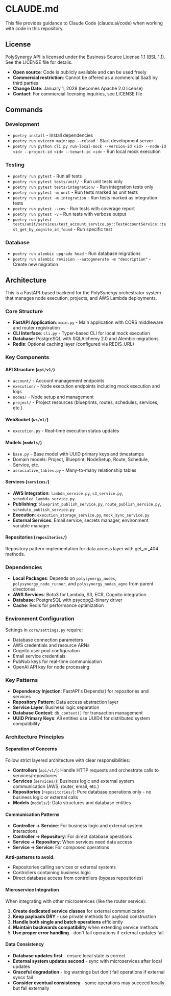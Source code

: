 # CLAUDE.md

This file provides guidance to Claude Code (claude.ai/code) when working with code in this repository.

## License

PolySynergy API is licensed under the Business Source License 1.1 (BSL 1.1). See the LICENSE file for details.

- **Open source**: Code is publicly available and can be used freely
- **Commercial restriction**: Cannot be offered as a commercial SaaS by third parties
- **Change Date**: January 1, 2028 (becomes Apache 2.0 license)
- **Contact**: For commercial licensing inquiries, see LICENSE file

## Commands

### Development
- `poetry install` - Install dependencies
- `poetry run uvicorn main:app --reload` - Start development server
- `poetry run python cli.py run-local-mock --version-id <id> --node-id <id> --project-id <id> --tenant-id <id>` - Run local mock execution

### Testing
- `poetry run pytest` - Run all tests
- `poetry run pytest tests/unit/` - Run unit tests only
- `poetry run pytest tests/integration/` - Run integration tests only
- `poetry run pytest -m unit` - Run tests marked as unit tests
- `poetry run pytest -m integration` - Run tests marked as integration tests
- `poetry run pytest --cov` - Run tests with coverage report
- `poetry run pytest -v` - Run tests with verbose output
- `poetry run pytest tests/unit/services/test_account_service.py::TestAccountService::test_get_by_cognito_id_found` - Run specific test

### Database
- `poetry run alembic upgrade head` - Run database migrations
- `poetry run alembic revision --autogenerate -m "description"` - Create new migration

## Architecture

This is a FastAPI-based backend for the PolySynergy orchestrator system that manages node execution, projects, and AWS Lambda deployments.

### Core Structure
- **FastAPI Application**: `main.py` - Main application with CORS middleware and router registration
- **CLI Interface**: `cli.py` - Typer-based CLI for local mock execution
- **Database**: PostgreSQL with SQLAlchemy 2.0 and Alembic migrations
- **Redis**: Optional caching layer (configured via REDIS_URL)

### Key Components

#### API Structure (`api/v1/`)
- `account/` - Account management endpoints
- `execution/` - Node execution endpoints including mock execution and logs
- `nodes/` - Node setup and management
- `project/` - Project resources (blueprints, routes, schedules, services, etc.)

#### WebSocket (`ws/v1/`)
- `execution.py` - Real-time execution status updates

#### Models (`models/`)
- `base.py` - Base model with UUID primary keys and timestamps
- Domain models: Project, Blueprint, NodeSetup, Route, Schedule, Service, etc.
- `associative_tables.py` - Many-to-many relationship tables

#### Services (`services/`)
- **AWS Integration**: `lambda_service.py`, `s3_service.py`, `scheduled_lambda_service.py`
- **Publishing**: `blueprint_publish_service.py`, `route_publish_service.py`, `schedule_publish_service.py`
- **Execution**: `execution_storage_service.py`, `mock_sync_service.py`
- **External Services**: Email service, secrets manager, environment variable manager

#### Repositories (`repositories/`)
Repository pattern implementation for data access layer with get_or_404 methods.

### Dependencies
- **Local Packages**: Depends on `polysynergy_nodes`, `polysynergy_node_runner`, and `polysynergy_nodes_agno` from parent directories
- **AWS Services**: Boto3 for Lambda, S3, ECR, Cognito integration
- **Database**: PostgreSQL with psycopg2-binary driver
- **Cache**: Redis for performance optimization

### Environment Configuration
Settings in `core/settings.py` require:
- Database connection parameters
- AWS credentials and resource ARNs
- Cognito user pool configuration
- Email service credentials
- PubNub keys for real-time communication
- OpenAI API key for node processing

### Key Patterns
- **Dependency Injection**: FastAPI's Depends() for repositories and services
- **Repository Pattern**: Data access abstraction layer
- **Service Layer**: Business logic separation
- **Database Context**: `db_context()` for transaction management
- **UUID Primary Keys**: All entities use UUID4 for distributed system compatibility

### Architecture Principles

#### Separation of Concerns
Follow strict layered architecture with clear responsibilities:

- **Controllers** (`api/v1/`): Handle HTTP requests and orchestrate calls to services/repositories
- **Services** (`services/`): Business logic and external system communication (AWS, router, email, etc.)
- **Repositories** (`repositories/`): Pure database operations only - no business logic or external calls
- **Models** (`models/`): Data structures and database entities

#### Communication Patterns
- **Controller → Service**: For business logic and external system interactions
- **Controller → Repository**: For direct database operations
- **Service → Repository**: When services need data access
- **Service → Service**: For composed operations

**Anti-patterns to avoid:**
- Repositories calling services or external systems
- Controllers containing business logic
- Direct database access from controllers (bypass repositories)

#### Microservice Integration
When integrating with other microservices (like the router service):

1. **Create dedicated service classes** for external communication
2. **Keep payloads DRY** - use private methods for payload construction
3. **Handle both single and batch operations** efficiently
4. **Maintain backwards compatibility** when extending service methods
5. **Use proper error handling** - don't fail operations if external updates fail

#### Data Consistency
- **Database updates first** - ensure local state is correct
- **External system updates second** - sync with microservices after local updates
- **Graceful degradation** - log warnings but don't fail operations if external syncs fail
- **Consider eventual consistency** - some operations may succeed locally but fail externally